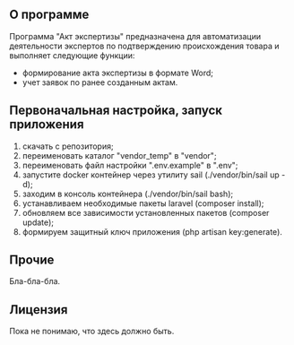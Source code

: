 ## О программе

Программа "Акт экспертизы" предназначена для автоматизации деятельности экспертов по подтверждению происхождения товара и выполняет следующие функции:

- формирование акта экспертизы в формате Word;
- учет заявок по ранее созданным актам.



## Первоначальная настройка, запуск приложения

1. скачать с репозитория;
2. переименовать каталог "vendor_temp" в "vendor";
3. переименовать файл настройки ".env.example" в ".env";
4. запустите docker контейнер через утилиту sail (./vendor/bin/sail up -d);
5. заходим в консоль контейнера (./vendor/bin/sail bash);
6. устанавливаем необходимые пакеты laravel (composer install);
7. обновляем все зависимости установленных пакетов (composer update);
8. формируем защитный ключ приложения (php artisan key:generate).

## Прочие

Бла-бла-бла.


## Лицензия

Пока не понимаю, что здесь должно быть.
